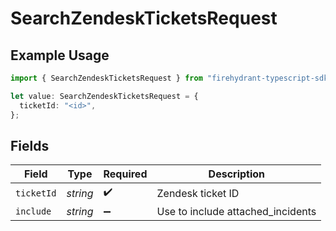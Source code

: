 # SearchZendeskTicketsRequest

## Example Usage

```typescript
import { SearchZendeskTicketsRequest } from "firehydrant-typescript-sdk/models/operations";

let value: SearchZendeskTicketsRequest = {
  ticketId: "<id>",
};
```

## Fields

| Field                             | Type                              | Required                          | Description                       |
| --------------------------------- | --------------------------------- | --------------------------------- | --------------------------------- |
| `ticketId`                        | *string*                          | :heavy_check_mark:                | Zendesk ticket ID                 |
| `include`                         | *string*                          | :heavy_minus_sign:                | Use to include attached_incidents |